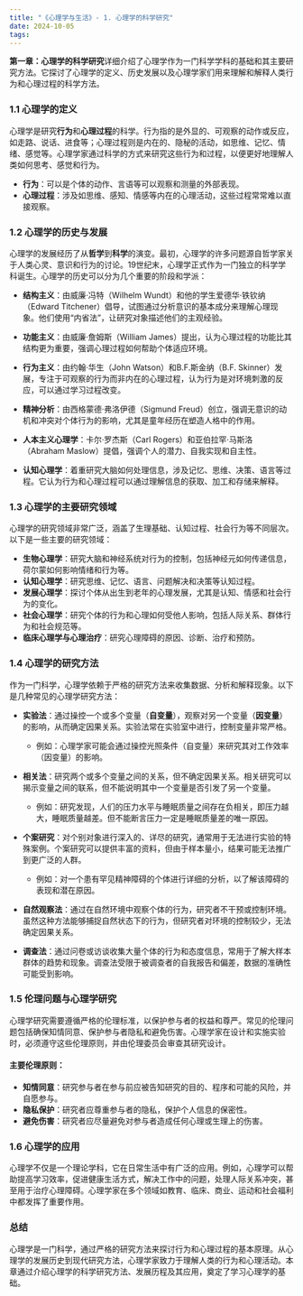 ```yaml
---
title: "《心理学与生活》- 1. 心理学的科学研究"
date: 2024-10-05
tags: 
---
```

**第一章：心理学的科学研究**详细介绍了心理学作为一门科学学科的基础和其主要研究方法。它探讨了心理学的定义、历史发展以及心理学家们用来理解和解释人类行为和心理过程的科学方法。

### 1.1 心理学的定义
心理学是研究**行为**和**心理过程**的科学。行为指的是外显的、可观察的动作或反应，如走路、说话、进食等；心理过程则是内在的、隐秘的活动，如思维、记忆、情绪、感觉等。心理学家通过科学的方式来研究这些行为和过程，以便更好地理解人类如何思考、感觉和行为。

- **行为**：可以是个体的动作、言语等可以观察和测量的外部表现。
- **心理过程**：涉及如思维、感知、情感等内在的心理活动，这些过程常常难以直接观察。

### 1.2 心理学的历史与发展
心理学的发展经历了从**哲学**到**科学**的演变。最初，心理学的许多问题源自哲学家关于人类心灵、意识和行为的讨论。19世纪末，心理学正式作为一门独立的科学学科诞生。心理学的历史可以分为几个重要的阶段和学派：

- **结构主义**：由威廉·冯特（Wilhelm Wundt）和他的学生爱德华·铁钦纳（Edward Titchener）倡导，试图通过分析意识的基本成分来理解心理现象。他们使用“内省法”，让研究对象描述他们的主观经验。
  
- **功能主义**：由威廉·詹姆斯（William James）提出，认为心理过程的功能比其结构更为重要，强调心理过程如何帮助个体适应环境。

- **行为主义**：由约翰·华生（John Watson）和B.F.斯金纳（B.F. Skinner）发展，专注于可观察的行为而非内在的心理过程，认为行为是对环境刺激的反应，可以通过学习过程改变。

- **精神分析**：由西格蒙德·弗洛伊德（Sigmund Freud）创立，强调无意识的动机和冲突对个体行为的影响，尤其是童年经历在塑造人格中的作用。

- **人本主义心理学**：卡尔·罗杰斯（Carl Rogers）和亚伯拉罕·马斯洛（Abraham Maslow）提倡，强调个人的潜力、自我实现和自主性。

- **认知心理学**：着重研究大脑如何处理信息，涉及记忆、思维、决策、语言等过程。它认为行为和心理过程可以通过理解信息的获取、加工和存储来解释。

### 1.3 心理学的主要研究领域
心理学的研究领域非常广泛，涵盖了生理基础、认知过程、社会行为等不同层次。以下是一些主要的研究领域：

- **生物心理学**：研究大脑和神经系统对行为的控制，包括神经元如何传递信息，荷尔蒙如何影响情绪和行为等。
- **认知心理学**：研究思维、记忆、语言、问题解决和决策等认知过程。
- **发展心理学**：探讨个体从出生到老年的心理发展，尤其是认知、情感和社会行为的变化。
- **社会心理学**：研究个体的行为和心理如何受他人影响，包括人际关系、群体行为和社会规范等。
- **临床心理学与心理治疗**：研究心理障碍的原因、诊断、治疗和预防。

### 1.4 心理学的研究方法
作为一门科学，心理学依赖于严格的研究方法来收集数据、分析和解释现象。以下是几种常见的心理学研究方法：

- **实验法**：通过操控一个或多个变量（**自变量**），观察对另一个变量（**因变量**）的影响，从而确定因果关系。实验法常在实验室中进行，控制变量非常严格。
  - 例如：心理学家可能会通过操控光照条件（自变量）来研究其对工作效率（因变量）的影响。
  
- **相关法**：研究两个或多个变量之间的关系，但不确定因果关系。相关研究可以揭示变量之间的联系，但不能说明其中一个变量是否引发了另一个变量。
  - 例如：研究发现，人们的压力水平与睡眠质量之间存在负相关，即压力越大，睡眠质量越差。但不能断言压力一定是睡眠质量差的唯一原因。
  
- **个案研究**：对个别对象进行深入的、详尽的研究，通常用于无法进行实验的特殊案例。个案研究可以提供丰富的资料，但由于样本量小，结果可能无法推广到更广泛的人群。
  - 例如：对一个患有罕见精神障碍的个体进行详细的分析，以了解该障碍的表现和潜在原因。

- **自然观察法**：通过在自然环境中观察个体的行为，研究者不干预或控制环境。虽然这种方法能够捕捉自然状态下的行为，但研究者对环境的控制较少，无法确定因果关系。
  
- **调查法**：通过问卷或访谈收集大量个体的行为和态度信息，常用于了解大样本群体的趋势和现象。调查法受限于被调查者的自我报告和偏差，数据的准确性可能受到影响。

### 1.5 伦理问题与心理学研究
心理学研究需要遵循严格的伦理标准，以保护参与者的权益和尊严。常见的伦理问题包括确保知情同意、保护参与者隐私和避免伤害。心理学家在设计和实施实验时，必须遵守这些伦理原则，并由伦理委员会审查其研究设计。

#### 主要伦理原则：
- **知情同意**：研究参与者在参与前应被告知研究的目的、程序和可能的风险，并自愿参与。
- **隐私保护**：研究者应尊重参与者的隐私，保护个人信息的保密性。
- **避免伤害**：研究者应尽量避免对参与者造成任何心理或生理上的伤害。

### 1.6 心理学的应用
心理学不仅是一个理论学科，它在日常生活中有广泛的应用。例如，心理学可以帮助提高学习效率，促进健康生活方式，解决工作中的问题，处理人际关系冲突，甚至用于治疗心理障碍。心理学家在多个领域如教育、临床、商业、运动和社会福利中都发挥了重要作用。

### 总结
心理学是一门科学，通过严格的研究方法来探讨行为和心理过程的基本原理。从心理学的发展历史到现代研究方法，心理学家致力于理解人类的行为和心理活动。本章通过介绍心理学的科学研究方法、发展历程及其应用，奠定了学习心理学的基础。